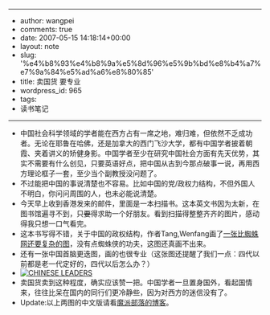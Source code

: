- --
- author: wangpei
- comments: true
- date: 2007-05-15 14:18:14+00:00
- layout: note
- slug: '%e4%b8%93%e4%b8%9a%e5%8d%96%e5%9b%bd%e8%b4%a7%e7%9a%84%e5%ad%a6%e8%80%85'
- title: 卖国货 要专业
- wordpress_id: 965
- tags:
- 读书笔记
- --
- 中国社会科学领域的学者能在西方占有一席之地，难归难，但依然不乏成功者。无论在耶鲁在哈佛，还是加拿大的西门飞沙大学，都有中国学者披着朝霞、夹着讲义的矫健身影。中国学者至少在研究中国社会方面有先天优势，其实不需要有什么创见，只要英语好点，把中国从古到今那点破事一说，再用西方理论框子一套，至少当个副教授没问题了。
- 不过能把中国的事说清楚也不容易。比如中国的党/政权力结构，不但外国人不明白，你问问周围的人，也未必能说清楚。
- 今天早上收到香港发来的邮件，里面是一本扫描书。这本英文书因为太新，在图书馆遍寻不到，只<del>要</del>得求助一个好朋友。看到扫描得整整齐齐的图片，感动得我只想一口气看完。
- 这本书写得不错，关于中国的政权结构，作者Tang,Wenfang画了[一张比蜘蛛网还要复杂的图](http://www.flickr.com/photo_zoom.gne?id=499493175&size=o)，没有点蜘蛛侠的功夫，这图还真画不出来。
- 还有一张中国首脑更迭图，画的也很专业（这张图还提醒了我们一点：四代以前都是老一代定好的，四代以后怎么办？）
- [![CHINESE LEADERS](http://farm1.static.flickr.com/199/499444380_5ad4716e40_m.jpg)](http://www.flickr.com/photo_zoom.gne?id=499444380&size=o)
- 卖国货卖到这种程度，确实应该赞一把。中国学者一旦置身国外，看起国情来，往往比呆在国内的同行们更冷静些，因为对西方的迷信没有了。
- Update:以上两图的中文版请看[魔派部落的博客](http://mopa.blogbus.com/logs/5390189.html)。
